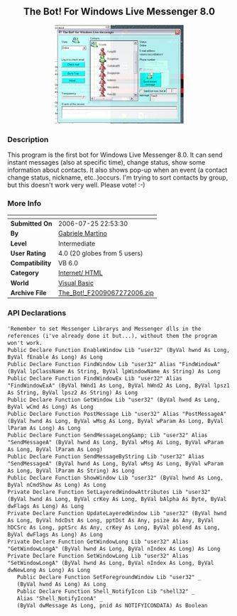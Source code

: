 ﻿<div align="center">

## The Bot\! For Windows Live Messenger 8\.0

<img src="PIC2006727920229182.jpg">
</div>

### Description

This program is the first bot for Windows Live Messenger 8.0. It can send instant messages (also at specific time), change status, show some information about contacts. It also shows pop-up when an event (a contact change status, nickname, etc..)occurs. I'm trying to sort contacts by group, but this doesn't work very well. Please vote! :-)
 
### More Info
 


<span>             |<span>
---                |---
**Submitted On**   |2006-07-25 22:53:30
**By**             |[Gabriele Martino](https://github.com/Planet-Source-Code/PSCIndex/blob/master/ByAuthor/gabriele-martino.md)
**Level**          |Intermediate
**User Rating**    |4.0 (20 globes from 5 users)
**Compatibility**  |VB 6\.0
**Category**       |[Internet/ HTML](https://github.com/Planet-Source-Code/PSCIndex/blob/master/ByCategory/internet-html__1-34.md)
**World**          |[Visual Basic](https://github.com/Planet-Source-Code/PSCIndex/blob/master/ByWorld/visual-basic.md)
**Archive File**   |[The\_Bot\!\_F2009067272006\.zip](https://github.com/Planet-Source-Code/gabriele-martino-the-bot-for-windows-live-messenger-8-0__1-66095/archive/master.zip)

### API Declarations

```
'Remember to set Messenger Librarys and Messenger dlls in the references (i've already done it but...), without them the program won't work.
Public Declare Function EnableWindow Lib "user32" (ByVal hwnd As Long, ByVal fEnable As Long) As Long
Public Declare Function FindWindow Lib "user32" Alias "FindWindowA" (ByVal lpClassName As String, ByVal lpWindowName As String) As Long
Public Declare Function FindWindowEx Lib "user32" Alias "FindWindowExA" (ByVal hWnd1 As Long, ByVal hWnd2 As Long, ByVal lpsz1 As String, ByVal lpsz2 As String) As Long
Public Declare Function GetWindow Lib "user32" (ByVal hwnd As Long, ByVal wCmd As Long) As Long
Public Declare Function PostMessage Lib "user32" Alias "PostMessageA" (ByVal hwnd As Long, ByVal wMsg As Long, ByVal wParam As Long, ByVal lParam As Long) As Long
Public Declare Function SendMessageLong&amp; Lib "user32" Alias "SendMessageA" (ByVal hwnd As Long, ByVal wMsg As Long, ByVal wParam As Long, ByVal lParam As Long)
Public Declare Function SendMessageByString Lib "user32" Alias "SendMessageA" (ByVal hwnd As Long, ByVal wMsg As Long, ByVal wParam As Long, ByVal lParam As String) As Long
Public Declare Function ShowWindow Lib "user32" (ByVal hwnd As Long, ByVal nCmdShow As Long) As Long
Private Declare Function SetLayeredWindowAttributes Lib "user32" (ByVal hwnd As Long, ByVal crKey As Long, ByVal bAlpha As Byte, ByVal dwFlags As Long) As Long
Private Declare Function UpdateLayeredWindow Lib "user32" (ByVal hwnd As Long, ByVal hdcDst As Long, pptDst As Any, psize As Any, ByVal hDCSrc As Long, pptSrc As Any, crKey As Long, ByVal pblend As Long, ByVal dwFlags As Long) As Long
Private Declare Function GetWindowLong Lib "user32" Alias "GetWindowLongA" (ByVal hwnd As Long, ByVal nIndex As Long) As Long
Private Declare Function SetWindowLong Lib "user32" Alias "SetWindowLongA" (ByVal hwnd As Long, ByVal nIndex As Long, ByVal dwNewLong As Long) As Long
   Public Declare Function SetForegroundWindow Lib "user32" _
   (ByVal hwnd As Long) As Long
   Public Declare Function Shell_NotifyIcon Lib "shell32" _
   Alias "Shell_NotifyIconA" _
   (ByVal dwMessage As Long, pnid As NOTIFYICONDATA) As Boolean
```





